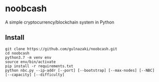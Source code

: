 # noobcash
A simple cryptocurrency/blockchain system in Python


## Install
```
git clone https://github.com/gulnazaki/noobcash.git
cd noobcash
python3.7 -m venv env
source env/bin/activate
pip install -r requirements.txt
python nbc.py --ip-addr [--port] [--bootstrap] [--max-nodes] [--NBC] [--capacity] [--difficulty]
```
